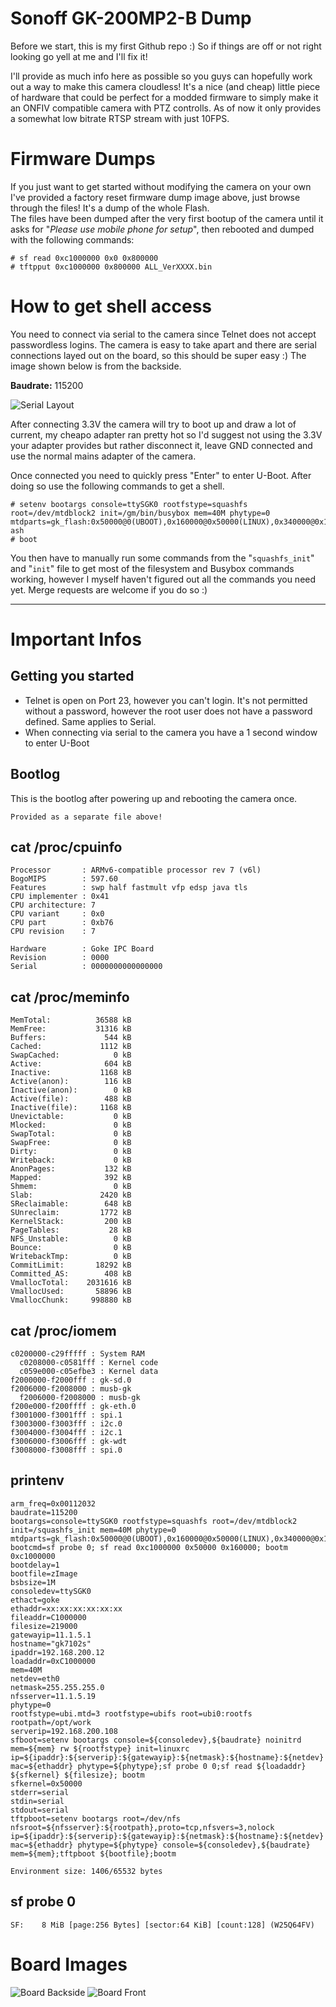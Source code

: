 # Sonoff GK-200MP2-B Dump

Before we start, this is my first Github repo :) So if things are off or not right looking go yell at me and I'll fix it!

I'll provide as much info here as possible so you guys can hopefully work out a way to make this camera cloudless! It's a nice (and cheap) little piece of hardware that could be perfect for a modded firmware to simply make it an ONFIV compatible camera with PTZ controlls. As of now it only provides a somewhat low bitrate RTSP stream with just 10FPS.

# Firmware Dumps
If you just want to get started without modifying the camera on your own I've provided a factory reset firmware dump image above, just browse through the files! It's a dump of the whole Flash.  
The files have been dumped after the very first bootup of the camera until it asks for "*Please use mobile phone for setup*", then rebooted and dumped with the following commands:
```
# sf read 0xc1000000 0x0 0x800000
# tftpput 0xc1000000 0x800000 ALL_VerXXXX.bin
```

# How to get shell access
You need to connect via serial to the camera since Telnet does not accept passwordless logins. The camera is easy to take apart and there are serial connections layed out on the board, so this should be super easy :) The image shown below is from the backside.

**Baudrate:** 115200  

![Serial Layout](/images/Serial_Layout.jpg)

After connecting 3.3V the camera will try to boot up and draw a lot of current, my cheapo adapter ran pretty hot so I'd suggest not using the 3.3V your adapter provides but rather disconnect it, leave GND connected and use the normal mains adapter of the camera.

Once connected you need to quickly press "Enter" to enter U-Boot. After doing so use the following commands to get a shell.

```
# setenv bootargs console=ttySGK0 rootfstype=squashfs root=/dev/mtdblock2 init=/gm/bin/busybox mem=40M phytype=0 mtdparts=gk_flash:0x50000@0(UBOOT),0x160000@0x50000(LINUX),0x340000@0x1B0000(ROOTFS),0x90000@0x500000(USER),0x260000@0x5A0000(APP),8M@0(ALL) ash
# boot
```

You then have to manually run some commands from the "`squashfs_init`" and "`init`" file to get most of the filesystem and Busybox commands working, however I myself haven't figured out all the commands you need yet. Merge requests are welcome if you do so :)

---

# Important Infos
## Getting you started
* Telnet is open on Port 23, however you can't login. It's not permitted without a password, however the root user does not have a password defined. Same applies to Serial.
* When connecting via serial to the camera you have a 1 second window to enter U-Boot


## Bootlog
This is the bootlog after powering up and rebooting the camera once.

```
Provided as a separate file above!
```

## cat /proc/cpuinfo
```
Processor       : ARMv6-compatible processor rev 7 (v6l)
BogoMIPS        : 597.60
Features        : swp half fastmult vfp edsp java tls
CPU implementer : 0x41
CPU architecture: 7
CPU variant     : 0x0
CPU part        : 0xb76
CPU revision    : 7

Hardware        : Goke IPC Board
Revision        : 0000
Serial          : 0000000000000000
```

## cat /proc/meminfo
```
MemTotal:          36588 kB
MemFree:           31316 kB
Buffers:             544 kB
Cached:             1112 kB
SwapCached:            0 kB
Active:              604 kB
Inactive:           1168 kB
Active(anon):        116 kB
Inactive(anon):        0 kB
Active(file):        488 kB
Inactive(file):     1168 kB
Unevictable:           0 kB
Mlocked:               0 kB
SwapTotal:             0 kB
SwapFree:              0 kB
Dirty:                 0 kB
Writeback:             0 kB
AnonPages:           132 kB
Mapped:              392 kB
Shmem:                 0 kB
Slab:               2420 kB
SReclaimable:        648 kB
SUnreclaim:         1772 kB
KernelStack:         200 kB
PageTables:           28 kB
NFS_Unstable:          0 kB
Bounce:                0 kB
WritebackTmp:          0 kB
CommitLimit:       18292 kB
Committed_AS:        408 kB
VmallocTotal:    2031616 kB
VmallocUsed:       58896 kB
VmallocChunk:     998880 kB
```

## cat /proc/iomem
```
c0200000-c29fffff : System RAM
  c0208000-c0581fff : Kernel code
  c059e000-c05efbe3 : Kernel data
f2000000-f2000fff : gk-sd.0
f2006000-f2008000 : musb-gk
  f2006000-f2008000 : musb-gk
f200e000-f200ffff : gk-eth.0
f3001000-f3001fff : spi.1
f3003000-f3003fff : i2c.0
f3004000-f3004fff : i2c.1
f3006000-f3006fff : gk-wdt
f3008000-f3008fff : spi.0
```

## printenv
```
arm_freq=0x00112032
baudrate=115200
bootargs=console=ttySGK0 rootfstype=squashfs root=/dev/mtdblock2 init=/squashfs_init mem=40M phytype=0 mtdparts=gk_flash:0x50000@0(UBOOT),0x160000@0x50000(LINUX),0x340000@0x1B0000(ROOTFS),0x90000@0x500000(USER),0x260000@0x5A0000(APP),8M@0(ALL)
bootcmd=sf probe 0; sf read 0xc1000000 0x50000 0x160000; bootm 0xc1000000
bootdelay=1
bootfile=zImage
bsbsize=1M
consoledev=ttySGK0
ethact=goke
ethaddr=xx:xx:xx:xx:xx:xx
fileaddr=C1000000
filesize=219000
gatewayip=11.1.5.1
hostname="gk7102s"
ipaddr=192.168.200.12
loadaddr=0xC1000000
mem=40M
netdev=eth0
netmask=255.255.255.0
nfsserver=11.1.5.19
phytype=0
rootfstype=ubi.mtd=3 rootfstype=ubifs root=ubi0:rootfs
rootpath=/opt/work
serverip=192.168.200.108
sfboot=setenv bootargs console=${consoledev},${baudrate} noinitrd mem=${mem} rw ${rootfstype} init=linuxrc ip=${ipaddr}:${serverip}:${gatewayip}:${netmask}:${hostname}:${netdev} mac=${ethaddr} phytype=${phytype};sf probe 0 0;sf read ${loadaddr} ${sfkernel} ${filesize}; bootm
sfkernel=0x50000
stderr=serial
stdin=serial
stdout=serial
tftpboot=setenv bootargs root=/dev/nfs nfsroot=${nfsserver}:${rootpath},proto=tcp,nfsvers=3,nolock ip=${ipaddr}:${serverip}:${gatewayip}:${netmask}:${hostname}:${netdev} mac=${ethaddr} phytype=${phytype} console=${consoledev},${baudrate} mem=${mem};tftpboot ${bootfile};bootm

Environment size: 1406/65532 bytes
```

## sf probe 0
```
SF:    8 MiB [page:256 Bytes] [sector:64 KiB] [count:128] (W25Q64FV)
```


# Board Images
![Board Backside](/images/Board_Back.jpg)
![Board Front](/images/Board_Front.jpg)